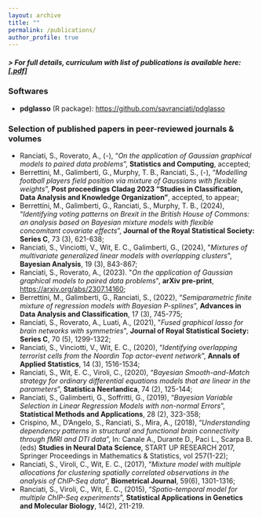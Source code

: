 ```yaml
---
layout: archive
title: ""
permalink: /publications/
author_profile: true
---
```

##### > For full details, curriculum with list of publications is available here: [**[.pdf]**](/files/ranciati_cv.pdf)

### Softwares
* **pdglasso** (R package): https://github.com/savranciati/pdglasso

### Selection of published papers in peer-reviewed journals & volumes

* Ranciati, S., Roverato, A., (-), “*On the application of Gaussian graphical models to paired data problems*”, **Statistics and Computing**, accepted;
* Berrettini, M., Galimberti, G., Murphy, T. B., Ranciati, S., (-), “*Modelling football players field position via mixture of Gaussians with flexible weights*”, **Post proceedings Cladag 2023 “Studies in Classification, Data Analysis and Knowledge Organization”**, accepted, to appear;
* Berrettini, M., Galimberti, G., Ranciati, S., Murphy, T. B., (2024), “*Identifying voting patterns on Brexit in the British House of Commons: an analysis based on Bayesian mixture models with flexible concomitant covariate effects*”, **Journal of the Royal Statistical Society: Series C**, 73 (3), 621-638;
* Ranciati, S., Vinciotti, V., Wit, E. C., Galimberti, G., (2024), "*Mixtures of multivariate generalized linear models with overlapping clusters*", **Bayesian Analysis**, 19 (3), 843-867;
* Ranciati, S., Roverato, A., (2023). "*On the application of Gaussian graphical models to paired data problems*", **arXiv pre-print**, https://arxiv.org/abs/2307.14160;
* Berrettini, M., Galimberti, G., Ranciati, S., (2022), “*Semiparametric finite mixture of regression models with Bayesian P-splines*”, **Advances in Data Analysis and Classification**, 17 (3), 745-775;
* Ranciati, S., Roverato, A., Luati, A., (2021), "*Fused graphical lasso for brain networks with symmetries*", **Journal of Royal Statistical Society: Series C**, 70 (5), 1299-1322;
* Ranciati, S., Vinciotti, V., Wit, E. C., (2020), “*Identifying overlapping terrorist cells from the Noordin Top actor-event network*”, **Annals of Applied Statistics**, 14 (3), 1516-1534;
* Ranciati, S., Wit, E. C., Viroli, C., (2020), “*Bayesian Smooth-and-Match strategy for ordinary differential equations models that are linear in the parameters*”, **Statistica Neerlandica**, 74 (2), 125-144;
* Ranciati, S., Galimberti, G., Soffritti, G., (2019), “*Bayesian Variable Selection in Linear Regression Models with non-normal Errors*”, **Statistical Methods and Applications**, 28 (2), 323-358;
* Crispino, M., D’Angelo, S., Ranciati, S., Mira, A., (2018), “*Understanding dependency patterns in structural and functional brain connectivity through fMRI and DTI data*”, In: Canale A., Durante D., Paci L., Scarpa B. (eds) **Studies in Neural Data Science**, START UP RESEARCH 2017, Springer Proceedings in Mathematics & Statistics, vol 257(1-22);
* Ranciati, S., Viroli, C., Wit, E. C., (2017), “*Mixture model with multiple allocations for clustering spatially correlated observations in the analysis of ChIP-Seq data*”, **Biometrical Journal**, 59(6), 1301-1316;
* Ranciati, S., Viroli, C., Wit, E. C., (2015), “*Spatio-temporal model for multiple ChIP-Seq experiments*”, **Statistical Applications in Genetics and Molecular Biology**, 14(2), 211-219.


